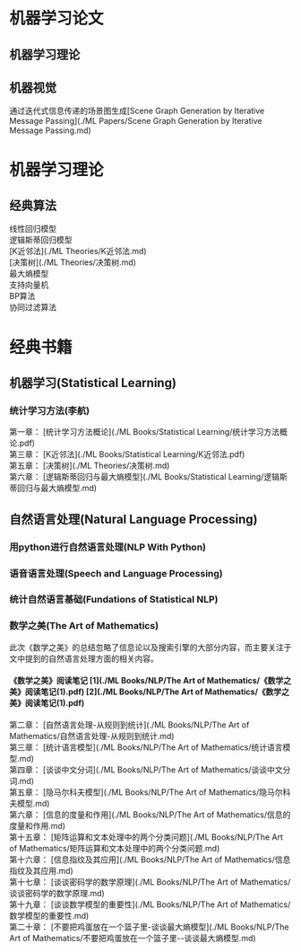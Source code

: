 # 机器学习论文
## 机器学习理论
## 机器视觉
通过迭代式信息传递的场景图生成[Scene Graph Generation by Iterative Message Passing](./ML Papers/Scene Graph Generation by Iterative Message Passing.md)
# 机器学习理论
## 经典算法
线性回归模型    
逻辑斯蒂回归模型    
[K近邻法](./ML Theories/K近邻法.md)    
[决策树](./ML Theories/决策树.md)    
最大熵模型    
支持向量机    
BP算法    
协同过滤算法    
### 
# 经典书籍
## 机器学习(Statistical Learning)
### 统计学习方法(李航)
第一章： [统计学习方法概论](./ML Books/Statistical Learning/统计学习方法概论.pdf)  
第三章： [K近邻法](./ML Books/Statistical Learning/K近邻法.pdf)  
第五章： [决策树](./ML Theories/决策树.md)  
第六章： [逻辑斯蒂回归与最大熵模型](./ML Books/Statistical Learning/逻辑斯蒂回归与最大熵模型.md)  
## 自然语言处理(Natural Language Processing)
### 用python进行自然语言处理(NLP With Python)
### 语音语言处理(Speech and Language Processing)
### 统计自然语言基础(Fundations of Statistical NLP)
### 数学之美(The Art of Mathematics)
此次《数学之美》的总结忽略了信息论以及搜索引擎的大部分内容，而主要关注于文中提到的自然语言处理方面的相关内容。

#### **《数学之美》阅读笔记**     [1](./ML Books/NLP/The Art of Mathematics/《数学之美》阅读笔记(1).pdf)     [2](./ML Books/NLP/The Art of Mathematics/《数学之美》阅读笔记(1).pdf)

第二章： [自然语言处理-从规则到统计](./ML Books/NLP/The Art of Mathematics/自然语言处理-从规则到统计.md)  
第三章： [统计语言模型](./ML Books/NLP/The Art of Mathematics/统计语言模型.md)  
第四章： [谈谈中文分词](./ML Books/NLP/The Art of Mathematics/谈谈中文分词.md)  
第五章： [隐马尔科夫模型](./ML Books/NLP/The Art of Mathematics/隐马尔科夫模型.md)  
第六章： [信息的度量和作用](./ML Books/NLP/The Art of Mathematics/信息的度量和作用.md)  
第十五章： [矩阵运算和文本处理中的两个分类问题](./ML Books/NLP/The Art of Mathematics/矩阵运算和文本处理中的两个分类问题.md)  
第十六章： [信息指纹及其应用](./ML Books/NLP/The Art of Mathematics/信息指纹及其应用.md)  
第十七章： [谈谈密码学的数学原理](./ML Books/NLP/The Art of Mathematics/谈谈密码学的数学原理.md)  
第十九章： [谈谈数学模型的重要性](./ML Books/NLP/The Art of Mathematics/数学模型的重要性.md)  
第二十章： [不要把鸡蛋放在一个篮子里-谈谈最大熵模型](./ML Books/NLP/The Art of Mathematics/不要把鸡蛋放在一个篮子里--谈谈最大熵模型.md)  
 
